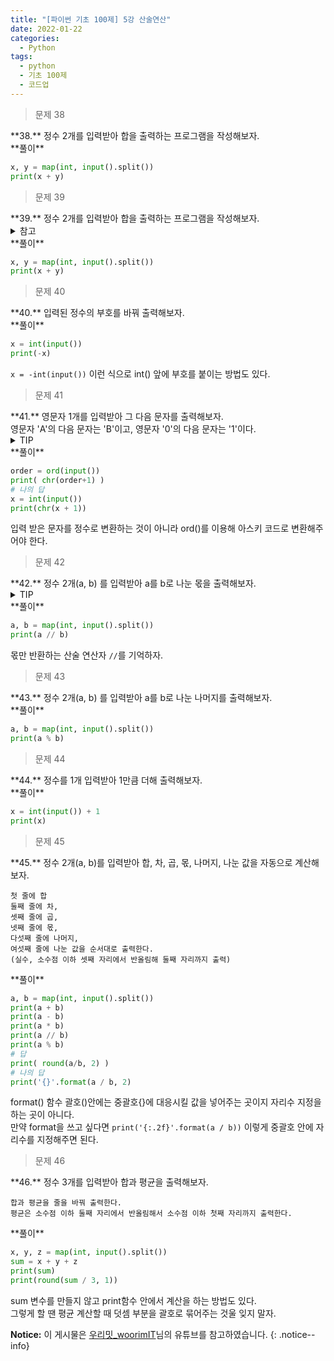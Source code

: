 ```yaml
---
title: "[파이썬 기초 100제] 5강 산술연산"
date: 2022-01-22
categories:
  - Python
tags:
  - python
  - 기초 100제
  - 코드업
---
```


> 문제 38

<div class="notice--success" markdown="1">
**38.**   
정수 2개를 입력받아 합을 출력하는 프로그램을 작성해보자.
</div>

<div class="notice" markdown="1">
**풀이**

```python
x, y = map(int, input().split())
print(x + y)
```
</div>

> 문제 39

<div class="notice--success" markdown="1">
**39.**   
정수 2개를 입력받아 합을 출력하는 프로그램을 작성해보자.
</div>

<details>
<summary>참고</summary>
<div markdown="1">

실제 문제에서는 굉장히 넓은 정수 범위의 데이터형을 요구하는 문제이나 파이썬에서는 int()로 처리가 가능하다.

예를 들어 C에서 unsinged int보다도 크며 unsinged long과 같은 범위를 지니고 있다고 한다.

**실제 범위** : -9223372036854775808 ~ 9223372036854775807

이보다 큰 범위를 지정하고자 할 때는 long 데이터 형을 이용하면 된다.

파이썬에서는 4가지의 데이터형을 제공한다.

- int (plain integers) : 정수

- long (long integers) : int 보다 범위가 큰 정수

- float (floating point numbers) : 실수

- complex (complex numbers) : 복소수

</div>
</details>

<div class="notice" markdown="1">
**풀이**

```python
x, y = map(int, input().split())
print(x + y)
```
</div>

> 문제 40

<div class="notice--warning" markdown="1">
**40.**   
입력된 정수의 부호를 바꿔 출력해보자.
</div>

<div class="notice" markdown="1">
**풀이**

```python
x = int(input())
print(-x)
```
`x = -int(input())` 이런 식으로 int() 앞에 부호를 붙이는 방법도 있다.
</div>

> 문제 41

<div class="notice--danger" markdown="1">
**41.**   
영문자 1개를 입력받아 그 다음 문자를 출력해보자.<br>
영문자 'A'의 다음 문자는 'B'이고, 영문자 '0'의 다음 문자는 '1'이다.
</div>

<details>
<summary>TIP</summary>
<div markdown="1">

아스키 코드를 이용하면 된다.

'A' == 97(1000001), 'B' == 98(1000010) 이므로 아스키 코드로 변환된 숫자에 1을 더한 뒤 아스키 문자로 재변환 해주면 된다.

</div>
</details>

<div class="notice" markdown="1">
**풀이**

```python
order = ord(input())
print( chr(order+1) )
# 나의 답
x = int(input())
print(chr(x + 1))
```
입력 받은 문자를 정수로 변환하는 것이 아니라 ord()를 이용해 아스키 코드로 변환해주어야 한다.
</div>

> 문제 42

<div class="notice--warning" markdown="1">
**42.**   
정수 2개(a, b) 를 입력받아 a를 b로 나눈 몫을 출력해보자.
</div>

<details>
<summary>TIP</summary>
<div markdown="1">

산술 연산자 '/'는 정확히 나눈 후의 값을 반환한다. ex) 1/3 >> 0.33333

산술 연산자 '//'는 나눈 후의 몫만 반환한다. ex) 1/3 >> 0

</div>
</details>

<div class="notice" markdown="1">
**풀이**

```python
a, b = map(int, input().split())
print(a // b)
```
몫만 반환하는 산술 연산자 `//`를 기억하자.
</div>

> 문제 43

<div class="notice--success" markdown="1">
**43.**   
정수 2개(a, b) 를 입력받아 a를 b로 나눈 나머지를 출력해보자.
</div>

<div class="notice" markdown="1">
**풀이**

```python
a, b = map(int, input().split())
print(a % b)
```
</div>

> 문제 44

<div class="notice--success" markdown="1">
**44.**   
정수를 1개 입력받아 1만큼 더해 출력해보자.
</div>

<div class="notice" markdown="1">
**풀이**

```python
x = int(input()) + 1
print(x)
```
</div>

> 문제 45

<div class="notice--danger" markdown="1">
**45.**   
정수 2개(a, b)를 입력받아 합, 차, 곱, 몫, 나머지, 나눈 값을 자동으로 계산해보자.

```
첫 줄에 합  
둘째 줄에 차,  
셋째 줄에 곱,  
넷째 줄에 몫,  
다섯째 줄에 나머지,  
여섯째 줄에 나눈 값을 순서대로 출력한다.  
(실수, 소수점 이하 셋째 자리에서 반올림해 둘째 자리까지 출력)  
```
</div>

<div class="notice" markdown="1">
**풀이**

```python
a, b = map(int, input().split())
print(a + b)
print(a - b)
print(a * b)
print(a // b)
print(a % b)
# 답
print( round(a/b, 2) )
# 나의 답
print('{}'.format(a / b, 2)
```
format() 함수 괄호()안에는 중괄호{}에 대응시킬 값을 넣어주는 곳이지 자리수 지정을 하는 곳이 아니다.<br>
만약 format을 쓰고 싶다면 `print('{:.2f}'.format(a / b))` 이렇게 중괄호 안에 자리수를 지정해주면 된다.
</div>

> 문제 46

<div class="notice--success" markdown="1">
**46.**   
정수 3개를 입력받아 합과 평균을 출력해보자.

```
합과 평균을 줄을 바꿔 출력한다.
평균은 소수점 이하 둘째 자리에서 반올림해서 소수점 이하 첫째 자리까지 출력한다.
```
</div>

<div class="notice" markdown="1">
**풀이**

```python
x, y, z = map(int, input().split())
sum = x + y + z
print(sum)
print(round(sum / 3, 1))
```
sum 변수를 만들지 않고 print함수 안에서 계산을 하는 방법도 있다.<br>
그렇게 할 땐 평균 계산할 때 덧셈 부분을 괄호로 묶어주는 것울 잊지 말자.
</div>

**Notice:** 이 게시물은 [우리밋_woorimIT](https://www.youtube.com/watch?v=7sykajCtgCw&list=PLSK4WsJ8JS4dOszA7Zr8paqI81Mv27tNq&index=2)님의 유튜브를 참고하였습니다.
{: .notice--info}